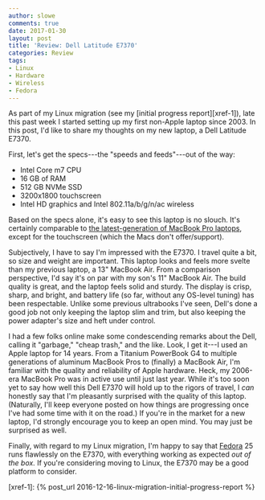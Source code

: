```yaml
---
author: slowe
comments: true
date: 2017-01-30
layout: post
title: 'Review: Dell Latitude E7370'
categories: Review
tags:
- Linux
- Hardware
- Wireless
- Fedora
---
```


As part of my Linux migration (see my [initial progress report][xref-1]), late this past week I started setting up my first non-Apple laptop since 2003. In this post, I'd like to share my thoughts on my new laptop, a Dell Latitude E7370.

First, let's get the specs---the "speeds and feeds"---out of the way:

* Intel Core m7 CPU
* 16 GB of RAM
* 512 GB NVMe SSD
* 3200x1800 touchscreen
* Intel HD graphics and Intel 802.11a/b/g/n/ac wireless

Based on the specs alone, it's easy to see this laptop is no slouch. It's certainly comparable to [the latest-generation of MacBook Pro laptops][link-1], except for the touchscreen (which the Macs don't offer/support).

Subjectively, I have to say I'm impressed with the E7370. I travel quite a bit, so size and weight are important. This laptop looks and feels more svelte than my previous laptop, a 13" MacBook Air. From a comparison perspective, I'd say it's on par with my son's 11" MacBook Air. The build quality is great, and the laptop feels solid and sturdy. The display is crisp, sharp, and bright, and battery life (so far, without any OS-level tuning) has been respectable. Unlike some previous ultrabooks I've seen, Dell's done a good job not only keeping the laptop slim and trim, but also keeping the power adapter's size and heft under control.

I had a few folks online make some condescending remarks about the Dell, calling it "garbage," "cheap trash," and the like. Look, I get it---I used an Apple laptop for 14 years. From a Titanium PowerBook G4 to multiple generations of aluminum MacBook Pros to (finally) a MacBook Air, I'm familiar with the quality and reliability of Apple hardware. Heck, my 2006-era MacBook Pro was in active use until just last year. While it's too soon yet to say how well this Dell E7370 will hold up to the rigors of travel, I _can_ honestly say that I'm pleasantly surprised with the quality of this laptop. (Naturally, I'll keep everyone posted on how things are progressing once I've had some time with it on the road.) If you're in the market for a new laptop, I'd strongly encourage you to keep an open mind. You may just be surprised as well.

Finally, with regard to my Linux migration, I'm happy to say that [Fedora][link-2] 25 runs flawlessly on the E7370, with everything working as expected _out of the box._ If you're considering moving to Linux, the E7370 may be a good platform to consider.



[link-1]: https://www.apple.com/macbook-pro/specs/
[link-2]: https://getfedora.org/
[xref-1]: {% post_url 2016-12-16-linux-migration-initial-progress-report %}

